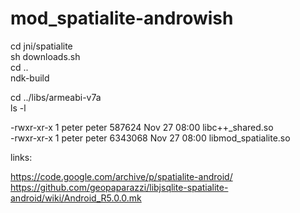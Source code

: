 # mod_spatialite-androwish

cd jni/spatialite  
sh downloads.sh  
cd ..  
ndk-build

cd ../libs/armeabi-v7a  
ls -l  

-rwxr-xr-x 1 peter peter  587624 Nov 27 08:00 libc++_shared.so  
-rwxr-xr-x 1 peter peter 6343068 Nov 27 08:00 libmod_spatialite.so 

links:  

https://code.google.com/archive/p/spatialite-android/  
https://github.com/geopaparazzi/libjsqlite-spatialite-android/wiki/Android_R5.0.0.mk  


